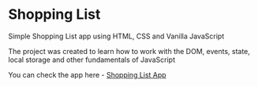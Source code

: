 # Shopping List

Simple Shopping List app using HTML, CSS and Vanilla JavaScript

The project was created to learn how to work with the DOM, events, state, local storage and other fundamentals of JavaScript

You can check the app here - [Shopping List App](https://642afa82dea63b71138b6343--vermillion-cactus-5d2861.netlify.app/)
